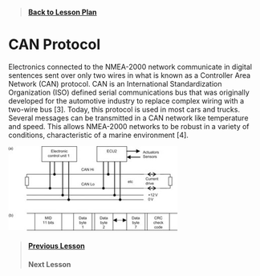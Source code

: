> #### [Back to Lesson Plan](https://github.com/diopausar/Hackboat/tree/main/Lessons)
# CAN Protocol

Electronics connected to the NMEA-2000 network communicate in digital sentences sent over only two wires in what is known as a Controller Area Network (CAN) protocol. CAN is an International Standardization Organization (ISO) defined serial communications bus that was originally developed for the automotive industry to replace complex wiring with a two-wire bus [3]. Today, this protocol is used in most cars and trucks. Several messages can be transmitted in a CAN network like temperature and speed. This allows NMEA-2000 networks to be robust in a variety of conditions, characteristic of a marine environment [4].

![the image](https://github.com/diopausar/Hackboat/blob/main/Images/CAN%20Topology.jpg?raw=true)

> #### [Previous Lesson](https://github.com/diopausar/Hackboat/blob/main/Lessons/Getting%20Started/NMEA%202000/README.md)
> #### Next Lesson
